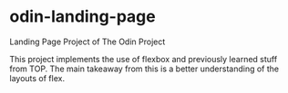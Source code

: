# odin-landing-page
Landing Page Project of The Odin Project

This project implements the use of flexbox and previously learned stuff from TOP. The main takeaway from this is a better understanding of the layouts of flex.